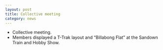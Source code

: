 ```yaml
---
layout: post
title: Collective meeting
category: news
---
```


* Collective meeting.
* Members displayed a T-Trak layout and “Billabong Flat” at the Sandown Train and Hobby Show.